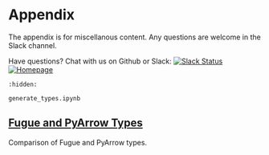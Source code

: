 # Appendix

The appendix is for miscellanous content. Any questions are welcome in the Slack channel.

Have questions? Chat with us on Github or Slack:
[![Slack Status](https://img.shields.io/badge/slack-join_chat-white.svg?logo=slack&style=social)](http://slack.fugue.ai)
[![Homepage](https://img.shields.io/badge/fugue-source--code-red?logo=github)](https://github.com/fugue-project/fugue)


```{toctree}
:hidden:

generate_types.ipynb
```

## [Fugue and PyArrow Types](generate_types.ipynb)
Comparison of Fugue and PyArrow types. 
